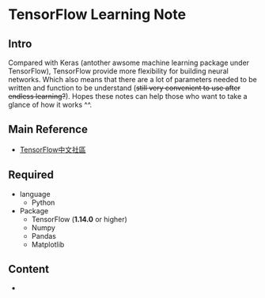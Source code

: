 # TensorFlow Learning Note

## Intro

Compared with Keras (antother awsome machine learning package under TensorFlow), TensorFlow provide more flexibility for building neural networks. Which also means that there are a lot of parameters needed to be written and function to be understand (~~still very convenient to use after endless learning?~~). Hopes these notes can help those who want to take a glance of how it works ^^.

## Main Reference

- [TensorFlow中文社區](https://doc.codingdict.com/tensorflow/index-2.html)

## Required

* language
  * Python
* Package
  * TensorFlow (**1.14.0** or higher)
  * Numpy
  * Pandas
  * Matplotlib

## Content

- 
